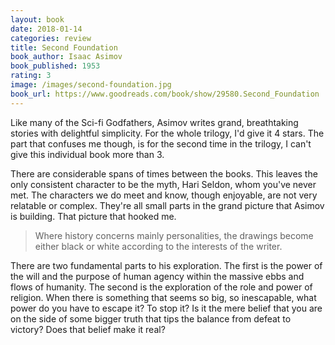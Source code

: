 ```yaml
---
layout: book
date: 2018-01-14
categories: review
title: Second Foundation
book_author: Isaac Asimov
book_published: 1953
rating: 3
image: /images/second-foundation.jpg
book_url: https://www.goodreads.com/book/show/29580.Second_Foundation
---
```

Like many of the Sci-fi Godfathers, Asimov writes grand, breathtaking stories with delightful simplicity. For the whole trilogy, I'd give it 4 stars. The part that confuses me though, is for the second time in the trilogy, I can't give this individual book more than 3.

There are considerable spans of times between the books. This leaves the only consistent character to be the myth, Hari Seldon, whom you've never met. The characters we do meet and know, though enjoyable, are not very relatable or complex. They're all small parts in the grand picture that Asimov is building. That picture that hooked me.

> Where history concerns mainly personalities, the drawings become either black or white according to the interests of the writer.

There are two fundamental parts to his exploration. The first is the power of the will and the purpose of human agency within the massive ebbs and flows of humanity. The second is the exploration of the role and power of religion. When there is something that seems so big, so inescapable, what power do you have to escape it? To stop it? Is it the mere belief that you are on the side of some bigger truth that tips the balance from defeat to victory? Does that belief make it real?
